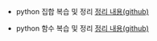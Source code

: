 - python 집합 복습 및 정리 
[정리 내용(github)](https://github.com/i-am-not-kangjik/playdata/blob/main/playdata_python_review/03_set_review.ipynb)

- python 함수 복습 및 정리
[정리 내용(github)](https://github.com/i-am-not-kangjik/playdata/blob/main/playdata_python_review/04_function_review.ipynb)
